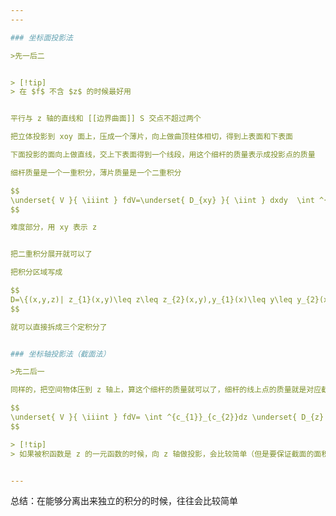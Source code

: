 ```yaml
---
---

### 坐标面投影法

>先一后二


> [!tip]
> 在 $f$ 不含 $z$ 的时候最好用


平行与 z 轴的直线和 [[边界曲面]] S 交点不超过两个

把立体投影到 xoy 面上，压成一个薄片，向上做曲顶柱体相切，得到上表面和下表面

下面投影的面向上做直线，交上下表面得到一个线段，用这个细杆的质量表示成投影点的质量

细杆质量是一个一重积分，薄片质量是一个二重积分

$$
\underset{ V }{ \iiint } fdV=\underset{ D_{xy} }{ \iint } dxdy  \int ^{z_{2}(x,y)}_{z_{1}(x,y)} f \, dz 
$$

难度部分，用 xy 表示 z


把二重积分展开就可以了

把积分区域写成

$$
D=\{(x,y,z)| z_{1}(x,y)\leq z\leq z_{2}(x,y),y_{1}(x)\leq y\leq y_{2}(x),a\leq x\leq b  \}
$$

就可以直接拆成三个定积分了


### 坐标轴投影法（截面法）

>先二后一

同样的，把空间物体压到 z 轴上，算这个细杆的质量就可以了，细杆的线上点的质量就是对应截面的质量

$$
\underset{ V }{ \iiint } fdV= \int ^{c_{1}}_{c_{2}}dz \underset{ D_{z} }{ \iint } fdxdy 
$$

> [!tip]
> 如果被积函数是 z 的一元函数的时候，向 z 轴做投影，会比较简单（但是要保证截面的面积好算，比如说截面是圆的时候）


---
```


总结：在能够分离出来独立的积分的时候，往往会比较简单
